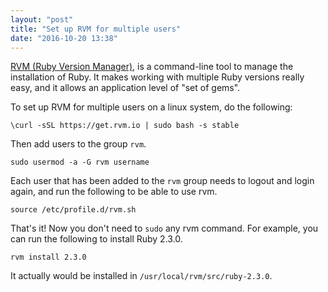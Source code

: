 ```yaml
---
layout: "post"
title: "Set up RVM for multiple users"
date: "2016-10-20 13:38"
---
```


[RVM (Ruby Version Manager)][b49e701c], is a command-line tool to manage the installation of Ruby. It makes working with multiple Ruby versions really easy, and it allows an application level of "set of gems".

  [b49e701c]: https://rvm.io/ "rvm.io"

To set up RVM for multiple users on a linux system, do the following:

```
\curl -sSL https://get.rvm.io | sudo bash -s stable
```

<!-- more -->

Then add users to the group `rvm`.

```
sudo usermod -a -G rvm username
```

Each user that has been added to the `rvm` group needs to logout and login again, and run the following to be able to use rvm.

```
source /etc/profile.d/rvm.sh
```

That's it! Now you don't need to `sudo` any rvm command. For example, you can run the following to install Ruby 2.3.0.

```
rvm install 2.3.0
```

It actually would be installed in `/usr/local/rvm/src/ruby-2.3.0`.
